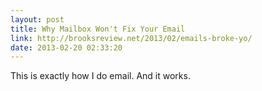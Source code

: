 ```yaml
---
layout: post
title: Why Mailbox Won't Fix Your Email
link: http://brooksreview.net/2013/02/emails-broke-yo/
date: 2013-02-20 02:33:20
---
```


This is exactly how I do email. And it works.